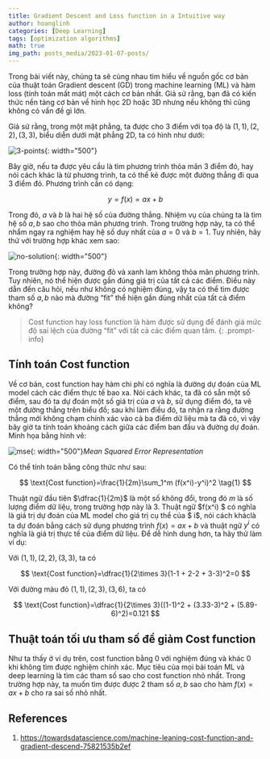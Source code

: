 ```yaml
---
title: Gradient Descent and Loss function in a Intuitive way
author: hoanglinh
categories: [Deep Learning]
tags: [optimization algorithms]
math: true
img_path: posts_media/2023-01-07-posts/
---
```


Trong bài viết này, chúng ta sẽ cùng nhau tìm hiểu về nguồn gốc cơ bản của thuật toán Gradient descent (GD) trong machine learning (ML) và hàm loss (tính toán mất mát) một cách cơ bản nhất. Giả sử rằng, bạn đã có kiến thức nền tảng cơ bản về hình học 2D hoặc 3D nhưng nếu không thì cũng không có vấn đề gì lớn.

Giả sử rằng, trong một mặt phẳng, ta được cho 3 điểm với tọa độ là $(1, 1), (2, 2), (3, 3)$, biểu diễn dưới mặt phẳng 2D, ta có hình như dưới:

![3-points](plot-3-points.png){: width="500"}

Bây giờ, nếu ta được yêu cầu là tìm phương trình thỏa mãn 3 điểm đó, hay nói cách khác là từ phương trình, ta có thể kẻ được một đường thẳng đi qua 3 điểm đó. Phương trình cần có dạng:

$$
y = f(x) = ax+ b
$$

Trong đó, $a$ và $b$ là hai hệ số của đường thẳng. Nhiệm vụ của chúng ta là tìm hệ số $a, b$ sao cho thỏa mãn phương trình. Trong trường hợp này, ta có thể nhẩm ngay ra nghiệm hay hệ số duy nhất của $a=0$ và $b=1$. Tuy nhiên, hãy thử với trường hợp khác xem sao:

![no-solution](3-lines-no-solution.png){: width="500"}

Trong trường hợp này, đường đỏ và xanh lam không thỏa mãn phương trình. Tuy nhiên, nó thể hiện được gần đúng giá trị của tất cả các điểm.  Điều này dẫn đến câu hỏi, nếu như không có nghiệm đúng, vậy ta có thể tìm được tham số $a,b$ nào mà đường “fit” thể hiện gần đúng nhất của tất cả điểm không? 

>  Cost function hay loss function là hàm được sử dụng để đánh giá mức độ sai lệch của đường “fit” với tất cả các điểm quan tâm.
{: .prompt-info}

## Tính toán Cost function

Về cơ bản, cost function hay hàm chi phí có nghĩa là đường dự đoán của ML model cách các điểm thực tế  bao xa. Nói cách khác, ta đã có sẵn một số điểm, sau đó ta dự đoán một số giá trị của $a$ và $b$, sử dụng điểm đó, ta vẽ một đường thẳng trên biểu đồ; sau khi làm điều đó, ta nhận ra rằng đường thẳng mới không chạm chính xác vào cả ba điểm dữ liệu mà ta đã có, vì vậy bây giờ ta tính toán khoảng cách giữa các điểm ban đầu và đường dự đoán. Minh họa bằng hình vẽ:

![mse](mse.png){: width="500"}_Mean Squared Error Representation_

Có thể tính toán bằng công thức như sau:

$$
\text{Cost function}=\frac{1}{2m}\sum_1^m (f(x^i)-y^i)^2 \tag{1}
$$

Thuật ngữ đầu tiên $\dfrac{1}{2m}$ là một số không đổi, trong đó $m$ là số lượng điểm dữ liệu, trong trường hợp này là 3. Thuật ngữ $f(x^i) $ có nghĩa là giá trị dự đoán của ML model cho giá trị cụ thể của $ i$, nói cách kháclà ta dự đoán bằng cách sử dụng phương trình $f(x)=ax + b$ và thuật ngữ $y^i$ có nghĩa là giá trị thực tế của điểm dữ liệu. Để dễ hình dung hơn, ta hãy thử làm ví dụ:

Với $(1, 1), (2, 2), (3, 3)$, ta có 

$$
\text{Cost function}=\dfrac{1}{2\times 3}(1-1 + 2-2 + 3-3)^2=0
$$

Với đường màu đỏ $(1, 1), (2, 3), (3, 6)$, ta có 

$$
\text{Cost function}=\dfrac{1}{2\times 3}((1-1)^2 + (3.33-3)^2 + (5.89-6)^2)=0.121
$$

## Thuật toán tối ưu tham số để giảm Cost function

Như ta thấy ở ví dụ trên, cost function bằng 0 với nghiệm đúng và khác 0 khi không tìm được nghiệm chính xác. Mục tiêu của mọi bài toán ML và deep learning là tìm các tham số sao cho cost function nhỏ nhất. Trong trường hợp này, ta muốn tìm được được 2 tham số $a,b$ sao cho hàm $f(x)=ax+b$ cho ra sai số nhỏ nhất.

## References

1.  <https://towardsdatascience.com/machine-leaning-cost-function-and-gradient-descend-75821535b2ef>

